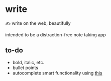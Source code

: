# write
✍ write on the web, beautifully

intended to be a distraction-free note taking app 

## to-do
- bold, italic, etc.
- bullet points
- autocomplete smart functionality using [this](http://suggestqueries.google.com/complete/search?output=toolbar&hl=en&q=app)
